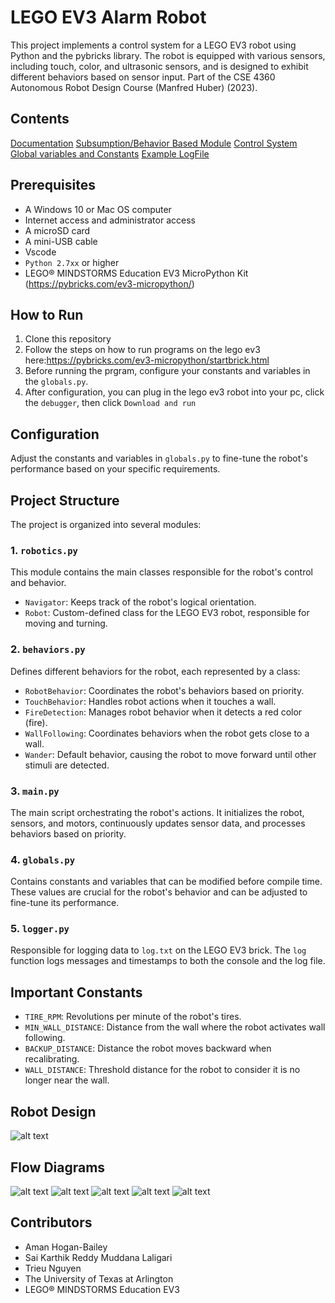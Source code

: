 # LEGO EV3 Alarm Robot 

This project implements a control system for a LEGO EV3 robot using Python and the pybricks library. The robot is equipped with various sensors, including touch, color, and ultrasonic sensors, and is designed to exhibit different behaviors based on sensor input. Part of the CSE 4360 Autonomous Robot Design Course (Manfred Huber) (2023).

## Contents
[Documentation](docs.pdf)
[Subsumption/Behavior Based Module](behaviors.py)
[Control System](robotics.py)
[Global variables and Constants](globals.py)
[Example LogFile](log.txt)


## Prerequisites
- A Windows 10 or Mac OS computer
- Internet access and administrator access
- A microSD card
- A mini-USB cable
- Vscode
- `Python 2.7xx` or higher
- LEGO® MINDSTORMS Education EV3 MicroPython Kit (https://pybricks.com/ev3-micropython/)


## How to Run

1. Clone this repository
2. Follow the steps on how to run programs on the lego ev3 here:https://pybricks.com/ev3-micropython/startbrick.html
3. Before running the prgram, configure your constants and variables in the `globals.py`.
4. After configuration, you can plug in the lego ev3 robot into your pc, click the `debugger`, then click `Download and run`


## Configuration

Adjust the constants and variables in `globals.py` to fine-tune the robot's performance based on your specific requirements.

## Project Structure

The project is organized into several modules:

### 1. `robotics.py`

This module contains the main classes responsible for the robot's control and behavior.

- `Navigator`: Keeps track of the robot's logical orientation.
- `Robot`: Custom-defined class for the LEGO EV3 robot, responsible for moving and turning.

### 2. `behaviors.py`

Defines different behaviors for the robot, each represented by a class:

- `RobotBehavior`: Coordinates the robot's behaviors based on priority.
- `TouchBehavior`: Handles robot actions when it touches a wall.
- `FireDetection`: Manages robot behavior when it detects a red color (fire).
- `WallFollowing`: Coordinates behaviors when the robot gets close to a wall.
- `Wander`: Default behavior, causing the robot to move forward until other stimuli are detected.

### 3. `main.py`

The main script orchestrating the robot's actions. It initializes the robot, sensors, and motors, continuously updates sensor data, and processes behaviors based on priority.

### 4. `globals.py`

Contains constants and variables that can be modified before compile time. These values are crucial for the robot's behavior and can be adjusted to fine-tune its performance.

### 5. `logger.py`

Responsible for logging data to `log.txt` on the LEGO EV3 brick. The `log` function logs messages and timestamps to both the console and the log file.

## Important Constants

- `TIRE_RPM`: Revolutions per minute of the robot's tires.
- `MIN_WALL_DISTANCE`: Distance from the wall where the robot activates wall following.
- `BACKUP_DISTANCE`: Distance the robot moves backward when recalibrating.
- `WALL_DISTANCE`: Threshold distance for the robot to consider it is no longer near the wall.

## Robot Design
![alt text](./diagrams/robot_picture.png)

## Flow Diagrams
![alt text](./diagrams/main_dia.png)
![alt text](./diagrams/touch_dia.png)
![alt text](./diagrams/follow_dia.png)
![alt text](./diagrams/wander_dia.png)
![alt text](./diagrams/fire_dia.png)

## Contributors
- Aman Hogan-Bailey
- Sai Karthik Reddy Muddana Laligari
- Trieu Nguyen
- The University of Texas at Arlington
- LEGO® MINDSTORMS Education EV3
